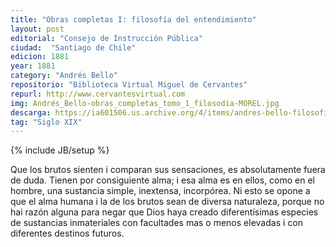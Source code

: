 ```yaml
---
title: "Obras completas I: filosofía del entendimiento"
layout: post
editorial: "Consejo de Instrucción Pública"
ciudad:  "Santiago de Chile"
edicion: 1881
year: 1881
category: "Andrés Bello"
repositorio: "Biblioteca Virtual Miguel de Cervantes"
repurl: http://www.cervantesvirtual.com
img: Andrés_Bello-obras_completas_tomo_1_filosodia-MOREL.jpg
descarga: https://ia601506.us.archive.org/4/items/andres-bello-filosofia-del-emtendimiento-tomo-1-morel/Andres_Bello_Filosofia_del_Emtendimiento_Tomo_1-MOREL.pdf
tag: "Siglo XIX"
---
```

{% include JB/setup %}



Que los brutos sienten i comparan sus sensaciones, es absolutamente fuera de duda. Tienen por consiguiente alma; i esa alma es en ellos, como en el hombre, una sustancia simple, inextensa, incorpórea. Ni esto se opone a que el alma humana i la de los brutos sean de diversa naturaleza, porque no hai razón alguna para negar que Dios haya creado diferentísimas especies de sustancias inmateriales con facultades mas o menos elevadas i con diferentes destinos futuros. 
